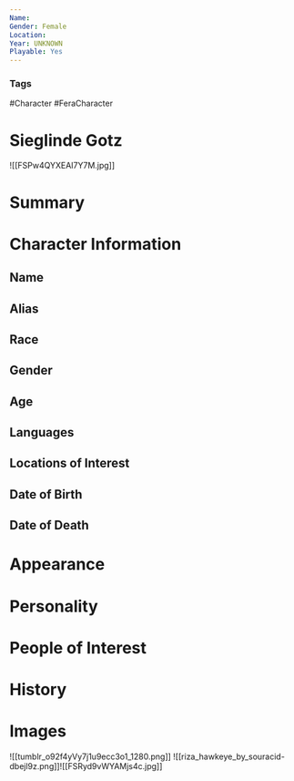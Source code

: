 ```yaml
---
Name: 
Gender: Female
Location: 
Year: UNKNOWN
Playable: Yes
---
```


### Tags
#Character #FeraCharacter 

# Sieglinde Gotz
![[FSPw4QYXEAI7Y7M.jpg]]

# Summary


# Character Information

## Name

## Alias

## Race

## Gender

## Age

## Languages

## Locations of Interest

## Date of Birth

## Date of Death

# Appearance

# Personality

# People of Interest

# History

# Images
![[tumblr_o92f4yVy7j1u9ecc3o1_1280.png]]
![[riza_hawkeye_by_souracid-dbejl9z.png]]![[FSRyd9vWYAMjs4c.jpg]]